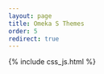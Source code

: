 ```yaml
---
layout: page
title: Omeka S Themes
order: 5
redirect: true
---
```


{% include css_js.html %}

<!--
    The redirect allows to keep track of old urls without language to the new ones prepended with language code.
    They will be removed later.
-->
